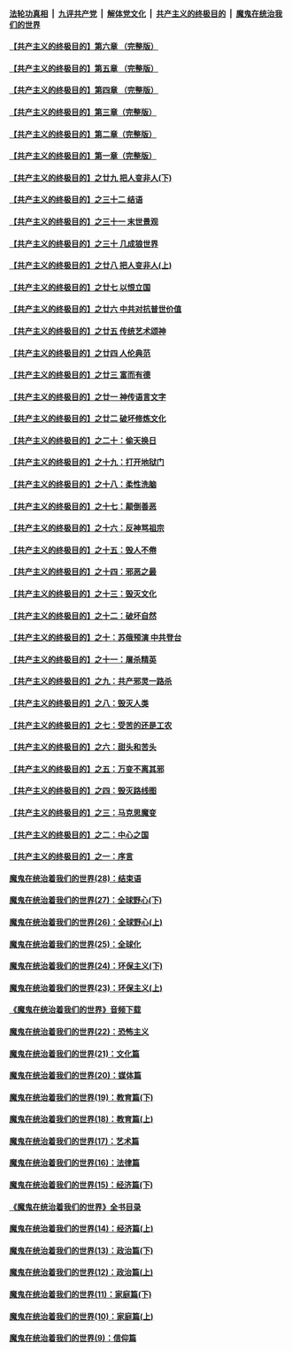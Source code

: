 

####  [法轮功真相](../../../../basic/blob/master/README.md?t=05211931) &nbsp;|&nbsp; [九评共产党](../../../../9ping.md/blob/master/README.md?t=05211931) &nbsp;|&nbsp; [解体党文化](../../../../jtdwh.md/blob/master/README.md?t=05211931)  &nbsp;|&nbsp; [共产主义的终极目的](../../../../gczydzjmd.md/blob/master/README.md?t=05211931) &nbsp;|&nbsp; [魔鬼在统治我们的世界](../../../../mgztzwmdsj.md/blob/master/README.md?t=05211931) 

#### [【共产主义的终极目的】第六章 （完整版）](../pages/nsc422/n11428913.md?t=05211931) 

#### [【共产主义的终极目的】第五章 （完整版）](../pages/nsc422/n11428912.md?t=05211931) 

#### [【共产主义的终极目的】第四章 （完整版）](../pages/nsc422/n11428907.md?t=05211931) 

#### [【共产主义的终极目的】第三章（完整版）](../pages/nsc422/n11428848.md?t=05211931) 

#### [【共产主义的终极目的】第二章（完整版）](../pages/nsc422/n11428831.md?t=05211931) 

#### [【共产主义的终极目的】第一章（完整版）](../pages/nsc422/n11417651.md?t=05211931) 

#### [【共产主义的终极目的】之廿九 把人变非人(下)](../pages/nsc422/n11344140.md?t=05211931) 

#### [【共产主义的终极目的】之三十二 结语](../pages/nsc422/n11360535.md?t=05211931) 

#### [【共产主义的终极目的】之三十一 末世景观](../pages/nsc422/n11351129.md?t=05211931) 

#### [【共产主义的终极目的】之三十 几成狼世界](../pages/nsc422/n11348280.md?t=05211931) 

#### [【共产主义的终极目的】之廿八 把人变非人(上)](../pages/nsc422/n11340492.md?t=05211931) 

#### [【共产主义的终极目的】之廿七 以恨立国](../pages/nsc422/n11336944.md?t=05211931) 

#### [【共产主义的终极目的】之廿六 中共对抗普世价值](../pages/nsc422/n11324785.md?t=05211931) 

#### [【共产主义的终极目的】之廿五 传统艺术颂神](../pages/nsc422/n11296396.md?t=05211931) 

#### [【共产主义的终极目的】之廿四 人伦典范](../pages/nsc422/n11296397.md?t=05211931) 

#### [【共产主义的终极目的】之廿三 富而有德](../pages/nsc422/n11283598.md?t=05211931) 

#### [【共产主义的终极目的】之廿一 神传语言文字](../pages/nsc422/n11263265.md?t=05211931) 

#### [【共产主义的终极目的】之廿二 破坏修炼文化](../pages/nsc422/n11245728.md?t=05211931) 

#### [【共产主义的终极目的】之二十：偷天换日](../pages/nsc422/n11238846.md?t=05211931) 

#### [【共产主义的终极目的】之十九：打开地狱门](../pages/nsc422/n11206376.md?t=05211931) 

#### [【共产主义的终极目的】之十八：柔性洗脑](../pages/nsc422/n11199994.md?t=05211931) 

#### [【共产主义的终极目的】之十七：颠倒善恶](../pages/nsc422/n11179782.md?t=05211931) 

#### [【共产主义的终极目的】之十六：反神骂祖宗](../pages/nsc422/n11166798.md?t=05211931) 

#### [【共产主义的终极目的】之十五：毁人不倦](../pages/nsc422/n11166792.md?t=05211931) 

#### [【共产主义的终极目的】之十四：邪恶之最](../pages/nsc422/n11150249.md?t=05211931) 

#### [【共产主义的终极目的】之十三：毁灭文化](../pages/nsc422/n11135227.md?t=05211931) 

#### [【共产主义的终极目的】之十二：破坏自然](../pages/nsc422/n11135214.md?t=05211931) 

#### [【共产主义的终极目的】之十：苏俄预演 中共登台](../pages/nsc422/n11118424.md?t=05211931) 

#### [【共产主义的终极目的】之十一：屠杀精英](../pages/nsc422/n11118442.md?t=05211931) 

#### [【共产主义的终极目的】之九：共产邪灵一路杀](../pages/nsc422/n11114139.md?t=05211931) 

#### [【共产主义的终极目的】之八：毁灭人类](../pages/nsc422/n11108503.md?t=05211931) 

#### [【共产主义的终极目的】之七：受苦的还是工农](../pages/nsc422/n11101809.md?t=05211931) 

#### [【共产主义的终极目的】之六：甜头和苦头](../pages/nsc422/n11096971.md?t=05211931) 

#### [【共产主义的终极目的】之五：万变不离其邪](../pages/nsc422/n11091285.md?t=05211931) 

#### [【共产主义的终极目的】之四：毁灭路线图](../pages/nsc422/n11086284.md?t=05211931) 

#### [【共产主义的终极目的】之三：马克思魔变](../pages/nsc422/n11061941.md?t=05211931) 

#### [【共产主义的终极目的】之二：中心之国](../pages/nsc422/n11047728.md?t=05211931) 

#### [【共产主义的终极目的】之一：序言](../pages/nsc422/n11086077.md?t=05211931) 

#### [魔鬼在统治着我们的世界(28)：结束语](../pages/nsc422/n10936246.md?t=05211931) 

#### [魔鬼在统治着我们的世界(27)：全球野心(下)](../pages/nsc422/n10928319.md?t=05211931) 

#### [魔鬼在统治着我们的世界(26)：全球野心(上)](../pages/nsc422/n10900318.md?t=05211931) 

#### [魔鬼在统治着我们的世界(25)：全球化](../pages/nsc422/n10788205.md?t=05211931) 

#### [魔鬼在统治着我们的世界(24)：环保主义(下)](../pages/nsc422/n10695307.md?t=05211931) 

#### [魔鬼在统治着我们的世界(23)：环保主义(上)](../pages/nsc422/n10688613.md?t=05211931) 

#### [《魔鬼在统治着我们的世界》音频下载](../pages/nsc422/n10635553.md?t=05211931) 

#### [魔鬼在统治着我们的世界(22)：恐怖主义](../pages/nsc422/n10614727.md?t=05211931) 

#### [魔鬼在统治着我们的世界(21)：文化篇](../pages/nsc422/n10597706.md?t=05211931) 

#### [魔鬼在统治着我们的世界(20)：媒体篇](../pages/nsc422/n10586579.md?t=05211931) 

#### [魔鬼在统治着我们的世界(19)：教育篇(下)](../pages/nsc422/n10564808.md?t=05211931) 

#### [魔鬼在统治着我们的世界(18)：教育篇(上)](../pages/nsc422/n10526970.md?t=05211931) 

#### [魔鬼在统治着我们的世界(17)：艺术篇](../pages/nsc422/n10499093.md?t=05211931) 

#### [魔鬼在统治着我们的世界(16)：法律篇](../pages/nsc422/n10485969.md?t=05211931) 

#### [魔鬼在统治着我们的世界(15)：经济篇(下)](../pages/nsc422/n10469975.md?t=05211931) 

#### [《魔鬼在统治着我们的世界》全书目录](../pages/nsc422/n10464261.md?t=05211931) 

#### [魔鬼在统治着我们的世界(14)：经济篇(上)](../pages/nsc422/n10457370.md?t=05211931) 

#### [魔鬼在统治着我们的世界(13)：政治篇(下)](../pages/nsc422/n10448270.md?t=05211931) 

#### [魔鬼在统治着我们的世界(12)：政治篇(上)](../pages/nsc422/n10444576.md?t=05211931) 

#### [魔鬼在统治着我们的世界(11)：家庭篇(下)](../pages/nsc422/n10440961.md?t=05211931) 

#### [魔鬼在统治着我们的世界(10)：家庭篇(上)](../pages/nsc422/n10435448.md?t=05211931) 

#### [魔鬼在统治着我们的世界(9)：信仰篇](../pages/nsc422/n10432159.md?t=05211931) 

